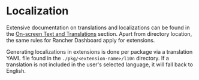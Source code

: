 # Localization

Extensive documentation on translations and localizations can be found in the [On-screen Text and Translations](../code-base-works/on-screen-text-and-translations.md) section. Apart from directory location, the same rules for Rancher Dashboard apply for extensions.

Generating localizations in extensions is done per package via a translation YAML file found in the `./pkg/<extension-name>/l10n` directory. If a translation is not included in the user's selected language, it will fall back to English.
